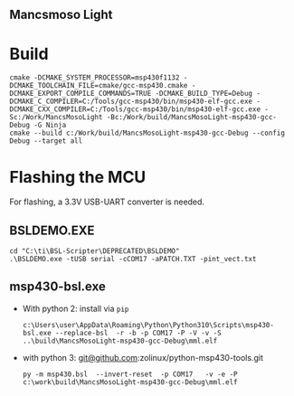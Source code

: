 Mancsmoso Light
---------------
# Build

```
cmake -DCMAKE_SYSTEM_PROCESSOR=msp430f1132 -DCMAKE_TOOLCHAIN_FILE=cmake/gcc-msp430.cmake -DCMAKE_EXPORT_COMPILE_COMMANDS=TRUE -DCMAKE_BUILD_TYPE=Debug -DCMAKE_C_COMPILER=C:/Tools/gcc-msp430/bin/msp430-elf-gcc.exe -DCMAKE_CXX_COMPILER=C:/Tools/gcc-msp430/bin/msp430-elf-gcc.exe -Sc:/Work/MancsMosoLight -Bc:/Work/build/MancsMosoLight-msp430-gcc-Debug -G Ninja
cmake --build c:/Work/build/MancsMosoLight-msp430-gcc-Debug --config Debug --target all
```

# Flashing the MCU

For flashing, a 3.3V USB-UART converter is needed.

## BSLDEMO.EXE

```
cd "C:\ti\BSL-Scripter\DEPRECATED\BSLDEMO"
.\BSLDEMO.exe -tUSB serial -cCOM17 -aPATCH.TXT -pint_vect.txt
```

## msp430-bsl.exe

- With python 2: install via `pip`
  ```
  c:\Users\user\AppData\Roaming\Python\Python310\Scripts\msp430-bsl.exe --replace-bsl  -r -b -p COM17 -P -V -v -S ..\build\MancsMosoLight-msp430-gcc-Debug\mml.elf
  ```

- with python 3: git@github.com:zolinux/python-msp430-tools.git
    ```
    py -m msp430.bsl  --invert-reset  -p COM17   -v -e -P c:\work\build\MancsMosoLight-msp430-gcc-Debug\mml.elf
    ```
  
